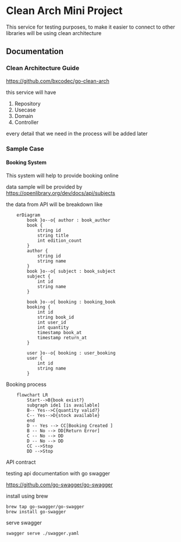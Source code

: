 # Clean Arch Mini Project

This service for testing purposes, to make it easier to connect to other libraries will be using clean architecture

## Documentation
### Clean Architecture Guide
https://github.com/bxcodec/go-clean-arch

this service will have
1. Repository
2. Usecase
3. Domain
4. Controller

every detail that we need in the process will be added later

### Sample Case
#### Booking System
This system will help to provide booking online

data sample will be provided by
https://openlibrary.org/dev/docs/api/subjects


the data from API will be breakdown like
```mermaid
    erDiagram
        book }o--o{ author : book_author
        book {
            string id
            string title
            int edition_count
        }
        author {
            string id
            string name
        }
        book }o--o{ subject : book_subject
        subject {
            int id
            string name
        }

        book }o--o{ booking : booking_book
        booking {
            int id
            string book_id
            int user_id
            int quantity
            timestamp book_at
            timestamp return_at
        }

        user }o--o{ booking : user_booking
        user {
            int id
            string name
        }
```

Booking process
```mermaid
    flowchart LR
        Start-->B{book exist?}
        subgraph ide1 [is available]
        B-- Yes-->C{quantity valid?}
        C-- Yes-->D{stock available}
        end
        D -- Yes --> CC[Booking Created ]
        B -- No --> DD[Return Error]
        C -- No --> DD
        D -- No --> DD
        CC -->Stop
        DD -->Stop

```

API contract

testing api documentation with go swagger

https://github.com/go-swagger/go-swagger

install using brew

```
brew tap go-swagger/go-swagger
brew install go-swagger
```

serve swagger
```
swagger serve ./swagger.yaml
```

